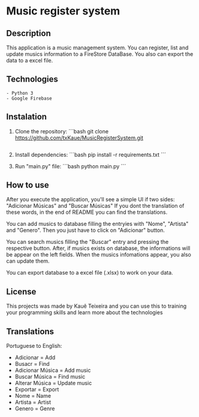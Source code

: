 # Music register system

## Description
This application is a music management system. You can register, list and update musics information to a FireStore DataBase.
You also can export the data to a excel file.

## Technologies
    - Python 3
    - Google Firebase

## Instalation
1. Clone the repository:
    ´´´bash
    git clone https://github.com/txKaue/MusicRegisterSystem.git
    ```

2. Install dependencies:
    ´´´bash
    pip install -r requirements.txt
    ´´´

3. Run "main.py" file:
    ´´´bash
    python main.py
    ´´´

## How to use

After you execute the application, you'll see a simple UI if two sides: "Adicionar Músicas" and "Buscar Músicas"
If you dont the translation of these words, in the end of README you can find the translations.

You can add musics to database filling the entryies with "Nome", "Artista" and "Genero". Then you just have to click on "Adicionar" button.

You can search musics filling the "Buscar" entry and pressing the respective button. After, if musics exists on database, the informations will be appear on the left fields.
When the musics infomations appear, you also can update them.

You can export database to a excel file (.xlsx) to work on your data.

## License
This projects was made by Kauê Teixeira and you can use this to training your programming skills and learn more about the technologies

## Translations
Portuguese to English:
- Adicionar = Add
- Busacr = Find
- Adicionar Música = Add music
- Buscar Música = Find music
- Alterar Música = Update music
- Exportar = Export
- Nome = Name
- Artista = Artist
- Genero = Genre
